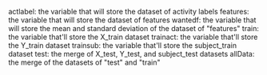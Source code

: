 actlabel: the variable that will store the dataset of activity labels
features: the variable that will store the dataset of features
wantedf: the variable that will store the mean and standard deviation of the dataset of "features"
train: the variable that'll store the X_train dataset
trainact: the variable that'll store the Y_train dataset
trainsub: the variable that'll store the subject_train dataset
test: the merge of X_test, Y_test, and subject_test datasets
allData: the merge of the datasets of "test" and "train"